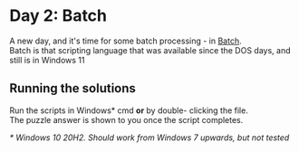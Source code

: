# Day 2: Batch

A new day, and it's time for some batch processing - in [Batch](https://en.wikipedia.org/wiki/Batch_file). <br>
Batch is that scripting language that was available since the DOS days, and still is in Windows 11 <br>


## Running the solutions

Run the scripts in Windows\* cmd __or__ by double- clicking the file. <br>
The puzzle answer is shown to you once the script completes. <br>

_\* Windows 10 20H2. Should work from Windows 7 upwards, but not tested_
